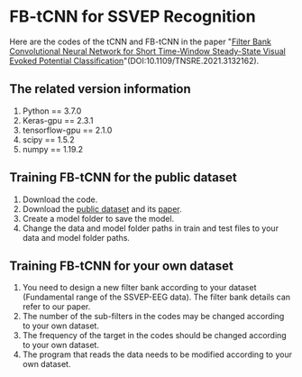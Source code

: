 # FB-tCNN for SSVEP Recognition
Here are the codes of the tCNN and FB-tCNN in the paper "[Filter Bank Convolutional Neural Network for Short Time-Window Steady-State Visual Evoked Potential Classification](https://ieeexplore.ieee.org/document/9632600)"(DOI:10.1109/TNSRE.2021.3132162).
## The related version information
1. Python == 3.7.0
2. Keras-gpu == 2.3.1
3. tensorflow-gpu == 2.1.0
4. scipy == 1.5.2
5. numpy == 1.19.2
## Training FB-tCNN for the public dataset
1. Download the code.
2. Download the [public dataset](http://gigadb.org/dataset/100542) and its [paper](https://academic.oup.com/gigascience/article/8/5/giz002/5304369).
3. Create a model folder to save the model.
4. Change the data and model folder paths in train and test files to your data and model folder paths.
## Training FB-tCNN for your own dataset
1. You need to design a new filter bank according to your dataset (Fundamental range of the SSVEP-EEG data). The filter bank details can refer to our paper. 
2. The number of the sub-filters in the codes may be changed according to your own dataset. 
3. The frequency of the target in the codes should be changed according to your own dataset.
4. The program that reads the data needs to be modified according to your own dataset.
